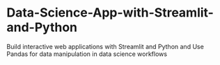# Data-Science-App-with-Streamlit-and-Python
Build interactive web applications with Streamlit and Python and Use Pandas for data manipulation in data science workflows
